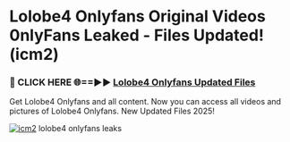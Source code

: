 # Lolobe4 Onlyfans Original Videos 0nlyFans Leaked - Files Updated! (icm2)

<h3>🔴 CLICK HERE 🌐==►► <a href="https://tinyurl.com/3hn5wdd3" rel="nofollow">Lolobe4 Onlyfans Updated Files</a></h3>

Get Lolobe4 Onlyfans and all content. Now you can access all videos and pictures of Lolobe4 Onlyfans. New Updated Files 2025!

[![icm2](https://i.imgur.com/4HnBqBT.gif)](https://tinyurl.com/3hn5wdd3)
lolobe4 onlyfans leaks